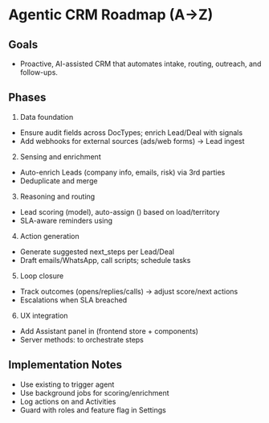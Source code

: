 # Agentic CRM Roadmap (A→Z)

## Goals
- Proactive, AI-assisted CRM that automates intake, routing, outreach, and follow-ups.

## Phases
1) Data foundation
- Ensure audit fields across DocTypes; enrich Lead/Deal with signals
- Add webhooks for external sources (ads/web forms) → Lead ingest

2) Sensing and enrichment
- Auto-enrich Leads (company info, emails, risk) via 3rd parties
- Deduplicate and merge

3) Reasoning and routing
- Lead scoring (model), auto-assign () based on load/territory
- SLA-aware reminders using 

4) Action generation
- Generate suggested next_steps per Lead/Deal
- Draft emails/WhatsApp, call scripts; schedule tasks

5) Loop closure
- Track outcomes (opens/replies/calls) → adjust score/next actions
- Escalations when SLA breached

6) UX integration
- Add Assistant panel in  (frontend store + components)
- Server methods:  to orchestrate steps

## Implementation Notes
- Use existing  to trigger agent
- Use background jobs for scoring/enrichment
- Log actions on  and Activities
- Guard with roles and feature flag in Settings
